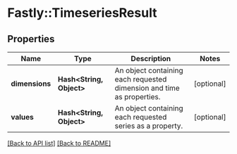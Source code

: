 # Fastly::TimeseriesResult

## Properties

| Name | Type | Description | Notes |
| ---- | ---- | ----------- | ----- |
| **dimensions** | **Hash&lt;String, Object&gt;** | An object containing each requested dimension and time as properties. | [optional] |
| **values** | **Hash&lt;String, Object&gt;** | An object containing each requested series as a property. | [optional] |

[[Back to API list]](../../README.md#endpoints) [[Back to README]](../../README.md)

